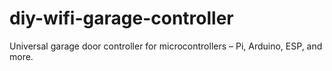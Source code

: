 # diy-wifi-garage-controller
Universal garage door controller for microcontrollers – Pi, Arduino, ESP, and more.
